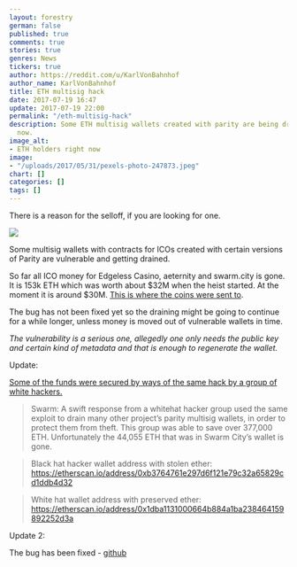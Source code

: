 ```yaml
---
layout: forestry
german: false
published: true
comments: true
stories: true
genres: News
tickers: true
author: https://reddit.com/u/KarlVonBahnhof
author_name: KarlVonBahnhof
title: ETH multisig hack
date: 2017-07-19 16:47
update: 2017-07-19 22:00
permalink: "/eth-multisig-hack"
description: Some ETH multisig wallets created with parity are being drained right
  now.
image_alt:
- ETH holders right now
image:
- "/uploads/2017/05/31/pexels-photo-247873.jpeg"
chart: []
categories: []
tags: []
---
```

There is a reason for the selloff, if you are looking for one.

<img src="https://pbs.twimg.com/media/DFHvB86W0AEOnX0.jpg" style="max-width:100%"/>

Some multisig wallets with contracts for ICOs created with certain versions of Parity are vulnerable and getting drained. 

So far all ICO money for Edgeless Casino, aeternity and swarm.city is gone. It is 153k ETH which was worth about $32M when the heist started. At the moment it is around $30M. [This is where the coins were sent to](https://etherscan.io/address/0xb3764761e297d6f121e79c32a65829cd1ddb4d32#internaltx).

The bug has not been fixed yet so the draining might be going to continue for a while longer, unless money is moved out of vulnerable wallets in time.

*The vulnerability is a serious one, allegedly one only needs the public key and certain kind of metadata and that is enough to regenerate the wallet.*

Update: 

[Some of the funds were secured by ways of the same hack by a group of white hackers.](https://press.swarm.city/parity-multisig-wallet-exploit-hits-swarm-city-funds-statement-by-the-swarm-city-core-team-d1f3929b4e4e)

> Swarm: A swift response from a whitehat hacker group used the same exploit to drain many other project’s parity multisig wallets, in order to protect them from theft. This group was able to save over 377,000 ETH. Unfortunately the 44,055 ETH that was in Swarm City’s wallet is gone.

> Black hat hacker wallet address with stolen ether: https://etherscan.io/address/0xb3764761e297d6f121e79c32a65829cd1ddb4d32

> White hat wallet address with preserved ether: https://etherscan.io/address/0x1dba1131000664b884a1ba238464159892252d3a

Update 2:

The bug has been fixed - [github](https://github.com/paritytech/parity/commit/e06a1e8dd9cfd8bf5d87d24b11aee0e8f6ff9aeb)